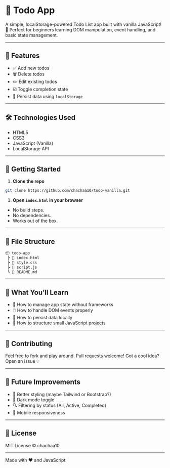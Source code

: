 # 📝 Todo App

A simple, localStorage-powered Todo List app built with vanilla JavaScript! 🚀
Perfect for beginners learning DOM manipulation, event handling, and basic state management.

---

## 🌟 Features

- ✅ Add new todos
- 🗑️ Delete todos
- ✏️ Edit existing todos
- ☑️ Toggle completion state
- 💾 Persist data using `localStorage`

---

## 🛠️ Technologies Used

- HTML5
- CSS3
- JavaScript (Vanilla)
- LocalStorage API

---

## 🚀 Getting Started

1. **Clone the repo**

```sh
git clone https://github.com/chachaa10/todo-vanilla.git
```

1. **Open `index.html` in your browser**

- No build steps.
- No dependencies.
- Works out of the box.

---

## 📁 File Structure

```sh
📦 todo-app
 ┣ 📄 index.html
 ┣ 📄 style.css
 ┣ 📄 script.js
 ┗ 📄 README.md
```

---

## 🎯 What You’ll Learn

- 🧠 How to manage app state without frameworks
- 🖱️ How to handle DOM events properly
- 🔄 How to persist data locally
- 📐 How to structure small JavaScript projects

---

## 🙌 Contributing

Feel free to fork and play around. Pull requests welcome!
Got a cool idea? Open an issue 💡

---

## 🧹 Future Improvements

- 🎨 Better styling (maybe Tailwind or Bootstrap?)
- 🌙 Dark mode toggle
- 🔍 Filtering by status (All, Active, Completed)
- 📱 Mobile responsiveness

---

## 📜 License

MIT License © chachaa10

---

Made with ❤️ and JavaScript
